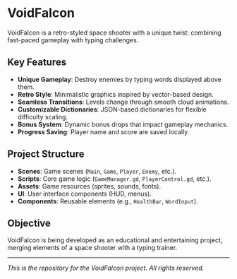 # VoidFalcon

VoidFalcon is a retro-styled space shooter with a unique twist: combining fast-paced gameplay with typing challenges.

## Key Features
- **Unique Gameplay**: Destroy enemies by typing words displayed above them.
- **Retro Style**: Minimalistic graphics inspired by vector-based design.
- **Seamless Transitions**: Levels change through smooth cloud animations.
- **Customizable Dictionaries**: JSON-based dictionaries for flexible difficulty scaling.
- **Bonus System**: Dynamic bonus drops that impact gameplay mechanics.
- **Progress Saving**: Player name and score are saved locally.

## Project Structure
- **Scenes**: Game scenes (`Main`, `Game`, `Player`, `Enemy`, etc.).
- **Scripts**: Core game logic (`GameManager.gd`, `PlayerControl.gd`, etc.).
- **Assets**: Game resources (sprites, sounds, fonts).
- **UI**: User interface components (HUD, menus).
- **Components**: Reusable elements (e.g., `HealthBar`, `WordInput`).

## Objective
VoidFalcon is being developed as an educational and entertaining project, merging elements of a space shooter with a typing trainer.

---

*This is the repository for the VoidFalcon project. All rights reserved.*

